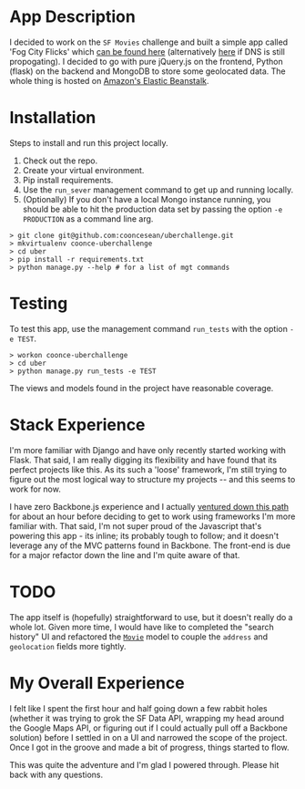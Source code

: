 # App Description
I decided to work on the `SF Movies` challenge and built a simple app called 'Fog City Flicks' which [can be found here](http://www.fogcityflicks.com) (alternatively [here](http://uber-env-gx6emjwcqm.elasticbeanstalk.com/) if DNS is still propogating). I decided to go with pure jQuery.js on the frontend, Python (flask) on the backend and MongoDB to store some geolocated data. The whole thing is hosted on [Amazon's Elastic Beanstalk](http://aws.amazon.com/elasticbeanstalk/).

# Installation
Steps to install and run this project locally.

1. Check out the repo.
2. Create your virtual environment.
3. Pip install requirements.
4. Use the `run_sever` management command to get up and running locally.
5. (Optionally) If you don't have a local Mongo instance running, you should be able to hit the production data set by passing the option `-e PRODUCTION` as a command line arg.

```
> git clone git@github.com:cooncesean/uberchallenge.git
> mkvirtualenv coonce-uberchallenge
> cd uber
> pip install -r requirements.txt
> python manage.py --help # for a list of mgt commands
```

# Testing
To test this app, use the management command `run_tests` with the option `-e TEST`.

```
> workon coonce-uberchallenge
> cd uber
> python manage.py run_tests -e TEST
```

The views and models found in the project have reasonable coverage.


# Stack Experience
I'm more familiar with Django and have only recently started working with Flask. That said, I am really digging its flexibility and have found that its perfect projects like this. As its such a 'loose' framework,  I'm still trying to figure out the most logical way to structure my projects -- and this seems to work for now.

I have zero Backbone.js experience and I actually [ventured down this path](https://www.youtube.com/watch?v=FZSjvWtUxYk) for about an hour before deciding to get to work using frameworks I'm more familiar with. That said, I'm not super proud of the Javascript that's powering this app - its inline; its probably tough to follow; and it doesn't leverage any of the MVC patterns found in Backbone. The front-end is due for a major refactor down the line and I'm quite aware of that.


# TODO
The app itself is (hopefully) straightforward to use, but it doesn't really do a whole lot. Given more time, I would have like to completed the "search history" UI and refactored the [`Movie`](https://github.com/cooncesean/uberchallenge/blob/master/uber/models.py#L3) model to couple the `address` and `geolocation` fields more tightly.


# My Overall Experience
I felt like I spent the first hour and half going down a few rabbit holes (whether it was trying to grok the SF Data API, wrapping my head around the Google Maps API, or figuring out if I could actually pull off a Backbone solution) before I settled in on a UI and narrowed the scope of the project. Once I got in the groove and made a bit of progress, things started to flow.

This was quite the adventure and I'm glad I powered through. Please hit back with any questions.
